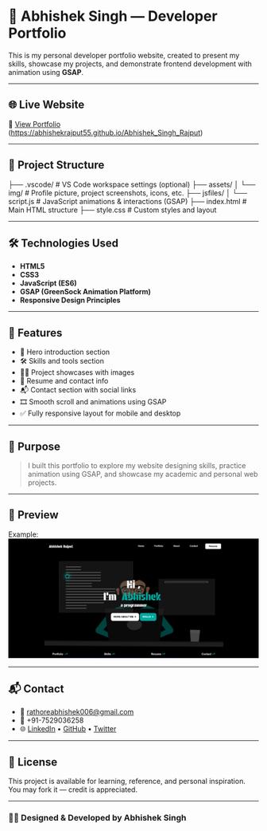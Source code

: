 # 💼 Abhishek Singh — Developer Portfolio

This is my personal developer portfolio website, created to present my skills, showcase my projects, and demonstrate frontend development with animation using **GSAP**.

---

## 🌐 Live Website

🔗 [View Portfolio](#)  
(https://abhishekrajput55.github.io/Abhishek_Singh_Rajput)

---

## 📁 Project Structure

├── .vscode/ # VS Code workspace settings (optional)
├── assets/
│ └── img/ # Profile picture, project screenshots, icons, etc.
├── jsfiles/
│ └── script.js # JavaScript animations & interactions (GSAP)
├── index.html # Main HTML structure
├── style.css # Custom styles and layout


---

## 🛠️ Technologies Used

- **HTML5**
- **CSS3**
- **JavaScript (ES6)**
- **GSAP (GreenSock Animation Platform)**
- **Responsive Design Principles**

---

## 🚀 Features

- 👋 Hero introduction section
- 🛠️ Skills and tools section
- 🧑‍💻 Project showcases with images
- 📄 Resume and contact info
- 📬 Contact section with social links
- 🎞️ Smooth scroll and animations using GSAP
- ✅ Fully responsive layout for mobile and desktop

---

## 🎯 Purpose

> I built this portfolio to explore my website designing skills, practice animation using GSAP, and showcase my academic and personal web projects.

---

## 📸 Preview
Example:  
![Portfolio Preview](assets/img/portImg_1.png)

---

## 📬 Contact

- 📧 rathoreabhishek006@gmail.com  
- 📱 +91-7529036258  
- 🌐 [LinkedIn](#) • [GitHub](#) • [Twitter](#)

---

## 🪪 License

This project is available for learning, reference, and personal inspiration. You may fork it — credit is appreciated.

---

### 👨‍💻 Designed & Developed by **Abhishek Singh**
